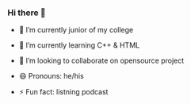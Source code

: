 ### Hi there 👋

- 🔭 I’m currently  junior of my college
- 🌱 I’m currently learning C++ & HTML
- 👯 I’m looking to collaborate on opensource project

- 😄 Pronouns:  he/his
- ⚡ Fun fact: listning podcast

